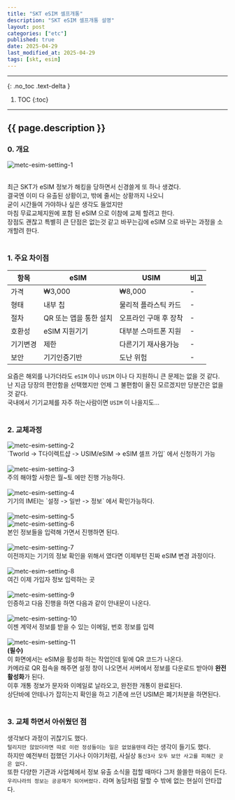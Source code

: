 ```yaml
---
title: "SKT eSIM 셀프개통"
description: "SKT eSIM 셀프개통 설명"
layout: post
categories: ["etc"]
published: true
date: 2025-04-29
last_modified_at: 2025-04-29
tags: [skt, esim]
---
```

---
{: .no_toc .text-delta }

1. TOC
{:toc}
---

<!-- 글의 제목은 ##
    나머지 큰 제목은 ###
    이후 나머지는 3개이상 -->

## {{ page.description }}

### 0. 개요

<div class="image-gallery cols-1">
    <img src ='/assets/img/2025-04-29-etc-esim-setting-1.webp' alt='metc-esim-setting-1'>
</div><br>

최근 SKT가 eSIM 정보가 해킹을 당하면서 신경쓸게 또 하나 생겼다.<br>
결국엔 이미 다 유출된 상황이고, 밖에 줄서는 상황까지 나오니<br>
굳이 시간들여 가야하나 싶은 생각도 들었지만<br>
마침 무료교체지원에 포함 된 eSIM 으로 이참에 교체 할려고 한다.<br>
장점도 괜찮고 특별히 큰 단점은 없는것 같고 바꾸는김에 eSIM 으로 바꾸는 과정을 소개할려 한다.<br>
<br>

### 1. 주요 차이점

| 항목 | eSIM | USIM | 비고 |
| -- | ---- | ---- | -- |
| 가격 | ₩3,000 | ₩8,000 | - |
| 형태 | 내부 칩 | 물리적 플라스틱 카드 | - |
| 절차 | QR 또는 앱을 통한 설치 | 오프라인 구매 후 장착 | - |
| 호환성 | eSIM 지원기기 | 대부분 스마트폰 지원 | - |
| 기기변경 | 제한 | 다른기기 재사용가능 | - |
| 보안 | 기기인증기반 | 도난 위험 | - |

요즘은 해외를 나가더라도 `eSIM` 이나 `USIM` 이나 다 지원하니 큰 문제는 없을 것 같다.<br>
난 지금 당장의 편안함을 선택했지만 언제 그 불편함이 올진 모르겠지만 당분간은 없을것 같다.<br>
국내에서 기기교체를 자주 하는사람이면 `USIM` 이 나을지도...<br>
<br>

### 2. 교체과정
<div class="image-gallery cols-1">
    <img src ='/assets/img/2025-04-29-etc-esim-setting-2.webp' alt='metc-esim-setting-2'>
</div>
`Tworld -> T다이렉트샵 -> USIM/eSIM -> eSIM 셀프 가입` 에서 신청하기 가능<br>
<br>
<div class="image-gallery cols-1">
    <img src ='/assets/img/2025-04-29-etc-esim-setting-3.webp' alt='metc-esim-setting-3'>
</div>
주의 해야할 사항은 월~토 에만 진행 가능하다.<br>
<br>
<div class="image-gallery cols-1">
    <img src ='/assets/img/2025-04-29-etc-esim-setting-4.webp' alt='metc-esim-setting-4'>
</div>
기기의 IMEI는 `설정 -> 일반 -> 정보` 에서 확인가능하다.<br>
<br>
<div class="image-gallery cols-1">
    <img src ='/assets/img/2025-04-29-etc-esim-setting-5.webp' alt='metc-esim-setting-5'>
</div>
<div class="image-gallery cols-1">
    <img src ='/assets/img/2025-04-29-etc-esim-setting-6.webp' alt='metc-esim-setting-6'>
</div>
본인 정보들을 입력해 가면서 진행하면 된다.<br>
<br>
<div class="image-gallery cols-1">
    <img src ='/assets/img/2025-04-29-etc-esim-setting-7.webp' alt='metc-esim-setting-7'>
</div>
이전까지는 기기의 정보 확인을 위해서 였다면 이제부턴 진짜 eSIM 변경 과정이다.<br>
<br>
<div class="image-gallery cols-1">
    <img src ='/assets/img/2025-04-29-etc-esim-setting-8.webp' alt='metc-esim-setting-8'>
</div>
여긴 이제 가입자 정보 입력하는 곳<br>
<br>
<div class="image-gallery cols-1">
    <img src ='/assets/img/2025-04-29-etc-esim-setting-9.webp' alt='metc-esim-setting-9'>
</div>
인증하고 다음 진행을 하면 다음과 같이 안내문이 나온다.<br>
<br>
<div class="image-gallery cols-1">
    <img src ='/assets/img/2025-04-29-etc-esim-setting-10.webp' alt='metc-esim-setting-10'>
</div>
이젠 계약서 정보를 받을 수 있는 이메일, 번호 정보를 입력<br>
<br>
<div class="image-gallery cols-1">
    <img src ='/assets/img/2025-04-29-etc-esim-setting-11.webp' alt='metc-esim-setting-11'>
</div>
<b>(필수)</b><br>
이 화면에서는 eSIM을 활성화 하는 작업인데 밑에 QR 코드가 나온다.<br>
카메라로 QR 접속을 해주면 설정 창이 나오면서 서버에서 정보를 다운로드 받아야 <b>완전 활성화</b>가 된다.<br>
이후 개통 정보가 문자와 이메일로 날라오고, 완전한 개통이 완료된다.<br>
상단바에 안테나가 잡히는지 확인을 하고 기존에 쓰던 USIM은 폐기처분을 하면된다.<br>
<br>

### 3. 교체 하면서 아쉬웠던 점
생각보다 과정이 귀찮기도 했다.<br>
`털리지만 않았더라면 따로 이런 정성들이는 일은 없었을텐데` 라는 생각이 들기도 했다.<br>
하지만 예전부터 접했던 기사나 이야기처럼, 사실상 `통신3사 모두 보안 사고를 피해간 곳은 없다.`<br>
또한 다양한 기관과 사업체에서 정보 유출 소식을 접할 때마다 그저 쓸쓸한 마음이 든다.<br>
`우리나라의 정보는 공공재가 되어버렸다.` 라며 농담처럼 말할 수 밖에 없는 현실이 안타깝다.<br>